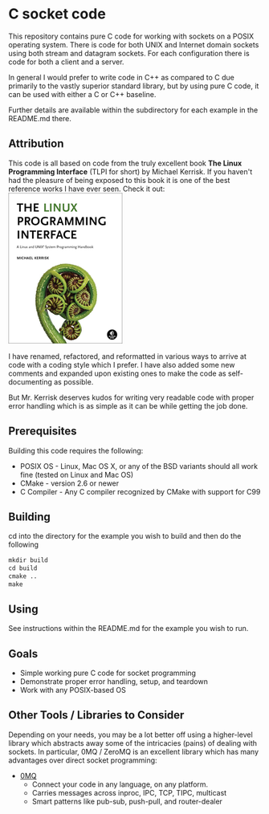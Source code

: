 C socket code
=============
This repository contains pure C code for working with sockets on a POSIX operating
system.  There is code for both UNIX and Internet domain sockets using both stream
and datagram sockets.  For each configuration there is code for both a client and
a server.

In general I would prefer to write code in C++ as compared to C due primarily to
the vastly superior standard library, but by using pure C code, it can be used
with either a C or C++ baseline.

Further details are available within the subdirectory for each example in the
README.md there.


Attribution
-----------
This code is all based on code from the truly excellent book **The Linux Programming
Interface** (TLPI for short) by Michael Kerrisk.  If you haven't had the pleasure of being exposed to this book it is one of the best reference works I have ever seen.  Check it out:
[![Screenshot](screenshots/TLPI-front-cover.png)](http://man7.org/tlpi/)

I have renamed, refactored, and reformatted in various ways to arrive at code with
a coding style which I prefer.  I have also added some new comments and expanded
upon existing ones to make the code as self-documenting as possible.

But Mr. Kerrisk deserves kudos for writing very readable code with proper error handling
which is as simple as it can be while getting the job done.


Prerequisites
-------------
Building this code requires the following:

  * POSIX OS    - Linux, Mac OS X, or any of the BSD variants should all work fine (tested on Linux and Mac OS)
  * CMake       - version 2.6 or newer
  * C Compiler  - Any C compiler recognized by CMake with support for C99


Building
--------

cd into the directory for the example you wish to build and then do the following

    mkdir build
    cd build
    cmake ..
    make

Using
-----
See instructions within the README.md for the example you wish to run.


Goals
-----
* Simple working pure C code for socket programming
* Demonstrate proper error handling, setup, and teardown
* Work with any POSIX-based OS


Other Tools / Libraries to Consider
-----------------------------------

Depending on your needs, you may be a lot better off using a higher-level library
which abstracts away some of the intricacies (pains) of dealing with sockets.  In
particular, 0MQ / ZeroMQ is an excellent library which has many advantages over
direct socket programming:

* [0MQ](http://man7.org/tlpi/)
    * Connect your code in any language, on any platform.
    * Carries messages across inproc, IPC, TCP, TIPC, multicast
    * Smart patterns like pub-sub, push-pull, and router-dealer
